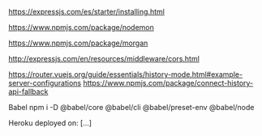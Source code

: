 https://expressjs.com/es/starter/installing.html

https://www.npmjs.com/package/nodemon

https://www.npmjs.com/package/morgan

http://expressjs.com/en/resources/middleware/cors.html

https://router.vuejs.org/guide/essentials/history-mode.html#example-server-configurations
https://www.npmjs.com/package/connect-history-api-fallback

Babel
npm i -D @babel/core @babel/cli @babel/preset-env @babel/node

Heroku deployed on:
[...]